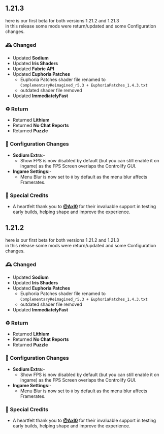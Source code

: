 ## 1.21.3
here is our first beta for both versions 1.21.2 and 1.21.3 <br>
in this release some mods were return/updated and some Configuration changes.

### 🕰️ Changed
- Updated **Sodium**
- Updated **Iris Shaders**
- Updated **Fabric API**
- Updated **Euphoria Patches**
  - Euphoria Patches shader file renamed to `ComplementaryReimagined_r5.3 + EuphoriaPatches_1.4.3.txt`
  - outdated shader file removed 
- Updated **ImmediatelyFast**

### ♻️ Return
- Returned **Lithium**
- Returned **No Chat Reports**
- Returned **Puzzle**

### 📂 Configuration Changes
- **Sodium Extra**:-
  - Show FPS is now disabled by default (but you can still enable it on ingame) as the FPS Screen overlaps the Controlify GUI.
- **Ingame Settings**:-
  - Menu Blur is now set to `0` by default as the menu blur affects Framerates.
 
### 🌸 Special Credits
- A heartfelt thank you to **[@AxI0](https://modrinth.com/user/Axl0)** for their invaluable support in testing early builds, helping shape and improve the experience.

## 1.21.2
here is our first beta for both versions 1.21.2 and 1.21.3 <br>
in this release some mods were return/updated and some Configuration changes.

### 🕰️ Changed
- Updated **Sodium**
- Updated **Iris Shaders**
- Updated **Euphoria Patches**
  - Euphoria Patches shader file renamed to `ComplementaryReimagined_r5.3 + EuphoriaPatches_1.4.3.txt`
  - outdated shader file removed  
- Updated **ImmediatelyFast**

### ♻️ Return
- Returned **Lithium**
- Returned **No Chat Reports**
- Returned **Puzzle**

### 📂 Configuration Changes
- **Sodium Extra**:-
  - Show FPS is now disabled by default (but you can still enable it on ingame) as the FPS Screen overlaps the Controlify GUI.
- **Ingame Settings**:-
  - Menu Blur is now set to `0` by default as the menu blur affects Framerates.

### 🌸 Special Credits
- A heartfelt thank you to **[@AxI0](https://modrinth.com/user/Axl0)** for their invaluable support in testing early builds, helping shape and improve the experience.
